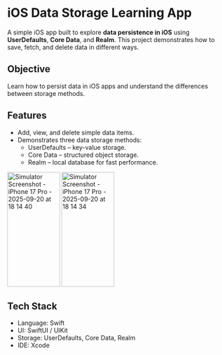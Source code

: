 # iOS Data Storage Learning App

A simple iOS app built to explore **data persistence in iOS** using **UserDefaults**, **Core Data**, and **Realm**. This project demonstrates how to save, fetch, and delete data in different ways.

## Objective
Learn how to persist data in iOS apps and understand the differences between storage methods.

## Features
- Add, view, and delete simple data items.
- Demonstrates three data storage methods:
  - UserDefaults – key-value storage.
  - Core Data – structured object storage.
  - Realm – local database for fast performance.

<img width="120" height="262" alt="Simulator Screenshot - iPhone 17 Pro - 2025-09-20 at 18 14 40" src="https://github.com/user-attachments/assets/2444c661-46c7-4a44-b786-f8b3f91b3d46" />

<img width="120" height="262" alt="Simulator Screenshot - iPhone 17 Pro - 2025-09-20 at 18 14 34" src="https://github.com/user-attachments/assets/2bdfd701-ceab-4dda-bd77-a82e6c37722a" />


## Tech Stack
- Language: Swift
- UI: SwiftUI / UIKit
- Storage: UserDefaults, Core Data, Realm
- IDE: Xcode





